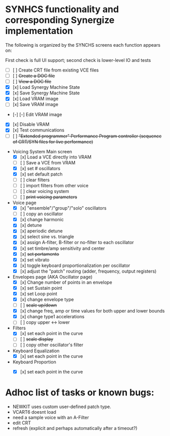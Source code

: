 # SYNHCS functionality and corresponding Synergize implementation

The following is organized by the SYNCHS screens each function appears on:

First check is full UI support; second check is lower-level IO and tests

* [ ] [ ] Create CRT file from existing VCE files
* [ ] [ ] <s>Create a DOC file</s>
* [ ] [ ] <s>View a DOC file</s>
* [x] [x] Load Synergy Machine State
* [x] [x] Save Synergy Machine State
* [x] [x] Load VRAM image
* [ ] [x] Save VRAM image
* [-] [-] Edit VRAM image
* [x] [x] Disable VRAM
* [x] [x] Test communications
* [ ] [ ] <s>"Extended programmer" Performance Program controller (sequence of CRT/SYN files for live performance)</s>

* Voicing System Main screen
    * [x] [x] Load a VCE directly into VRAM
    * [ ] [ ] Save a VCE from VRAM
    * [x] [x] set # oscillators
    * [x] [x] set default patch
    * [ ] [ ] clear filters
    * [ ] [ ] import filters from other voice
    * [ ] [ ] clear voicing system
    * [ ] [ ] <s>print voicing parameters</s>

* Voice page
    * [x] [x] "ensemble"/"group"/"solo" oscillators
    * [ ] [ ] copy an oscillator
    * [x] [x] change harmonic
    * [x] [x] detune
    * [x] [x] aperiodic detune
    * [x] [x] select sine vs. triangle
    * [x] [x] assign A-filter, B-filter or no-filter to each oscillator
    * [x] [x] set timbre/amp sensitivity and center
    * [x] [x] <s>set portamento</s>
    * [x] [x] set vibrato
    * [x] [x] toggle keyboard proportionalization per oscillator
    * [x] [x] adjust the "patch" routing (adder, frequency, output registers)

* Envelopes page (AKA Oscillator page)
    * [x] [x] Change number of points in an envelope
    * [x] [x] set Sustain point
    * [x] [x] set Loop point
    * [x] [x] change envelope type
    * [ ] [ ] <s>scale up/down</s>
    * [x] [x] change freq, amp or time values for both upper and lower bounds
    * [x] [x] change type1 accelerations
    * [ ] [ ] copy upper <-> lower

* Filters
    * [x] [x] set each point in the curve
    * [ ] [ ] <s>scale display</s>
    * [ ] [ ] copy other oscillator's filter

* Keyboard Equalization
    * [x] [x] set each point in the curve

* Keyboard Proportion
    * [x] [x] set each point in the curve



# Adhoc list of tasks or known bugs:

* NEWKIT uses custom user-defined patch type. 
* VCART6 doesnt load
* need a sample voice with an A-Filter
* edit CRT
* refresh (explicit and perhaps automatically after a timeout?)



